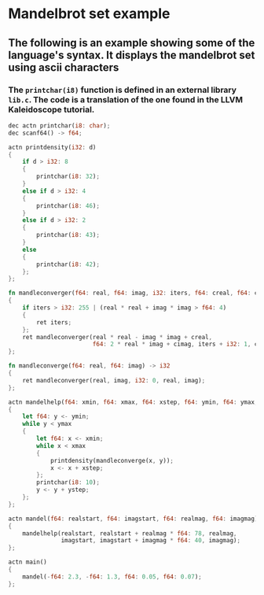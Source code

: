# Mandelbrot set example
## The following is an example showing some of the language's syntax. It displays the mandelbrot set using ascii characters
### The `printchar(i8)` function is defined in an external library `lib.c`. The code is a translation of the one found in the LLVM Kaleidoscope tutorial.

```rust
dec actn printchar(i8: char);
dec scanf64() -> f64;

actn printdensity(i32: d)
{
    if d > i32: 8
    {
        printchar(i8: 32);
    } 
    else if d > i32: 4
    {
        printchar(i8: 46);
    } 
    else if d > i32: 2 
    {
        printchar(i8: 43);
    }
    else
    {
        printchar(i8: 42);
    };
};

fn mandleconverger(f64: real, f64: imag, i32: iters, f64: creal, f64: cimag) -> i32
{
    if iters > i32: 255 | (real * real + imag * imag > f64: 4)
    {
        ret iters;
    };
    ret mandleconverger(real * real - imag * imag + creal, 
                        f64: 2 * real * imag + cimag, iters + i32: 1, creal, cimag);
};

fn mandleconverge(f64: real, f64: imag) -> i32
{
    ret mandleconverger(real, imag, i32: 0, real, imag);
};

actn mandelhelp(f64: xmin, f64: xmax, f64: xstep, f64: ymin, f64: ymax, f64: ystep)
{
    let f64: y <- ymin;
    while y < ymax
    {
        let f64: x <- xmin;
        while x < xmax
        {
            printdensity(mandleconverge(x, y));
            x <- x + xstep;
        };
        printchar(i8: 10);
        y <- y + ystep;
    };
};

actn mandel(f64: realstart, f64: imagstart, f64: realmag, f64: imagmag) 
{
    mandelhelp(realstart, realstart + realmag * f64: 78, realmag, 
               imagstart, imagstart + imagmag * f64: 40, imagmag);
};

actn main() 
{
    mandel(-f64: 2.3, -f64: 1.3, f64: 0.05, f64: 0.07);
};
```
